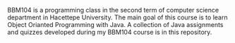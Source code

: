 BBM104 is a programming class in the second term of computer science department in Hacettepe University. 
The main goal of this course is to learn Object Orianted Programming with Java.
A collection of Java assignments and quizzes developed during my BBM104 course is in this repository.
